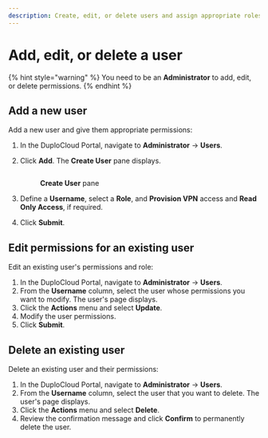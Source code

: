 ```yaml
---
description: Create, edit, or delete users and assign appropriate roles
---
```


# Add, edit, or delete a user

{% hint style="warning" %}
You need to be an **Administrator** to add, edit, or delete permissions.
{% endhint %}

## Add a new user

Add a new user and give them appropriate permissions:&#x20;

1. In the DuploCloud Portal, navigate to **Administrator** -> **Users**.&#x20;
2.  Click **Add**. The **Create User** pane displays.

    <figure><img src="../../.gitbook/assets/Create_User.png" alt=""><figcaption><p><strong>Create User</strong> pane</p></figcaption></figure>
3. Define a **Username**, select a **Role**, and **Provision VPN** access and **Read Only Access**, if required.
4. Click **Submit**.

## Edit permissions for an existing user

Edit an existing user's permissions and role:

1. In the DuploCloud Portal, navigate to **Administrator** -> **Users**.&#x20;
2. From the **Username** column, select the user whose permissions you want to modify. The user's page displays.
3. Click the **Actions** menu and select **Update**.&#x20;
4. Modify the user permissions.
5. Click **Submit**.&#x20;

## Delete an existing user

Delete an existing user and their permissions:

1. In the DuploCloud Portal, navigate to **Administrator** -> **Users**.&#x20;
2. From the **Username** column, select the user that you want to delete. The user's page displays.
3. Click the **Actions** menu and select **Delete**.&#x20;
4. Review the confirmation message and click **Confirm** to permanently delete the user.

